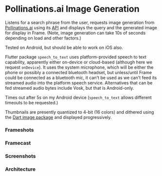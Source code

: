 # Pollinations.ai Image Generation

Listens for a search phrase from the user, requests image generation from [Pollinations.ai](https://pollinations.ai/) using its [API](https://github.com/pollinations/pollinations/#readme) and displays the query and the generated image for display in Frame. (Note, image generation can take 10s of seconds depending on load and other factors.)

Tested on Android, but should be able to work on iOS also.

Flutter package `speech_to_text` uses platform-provided speech to text capability, apparently either on-device or cloud-based (although here we request `onDevice`). It uses the system microphone, which will be either the phone or possibly a connected bluetooth headset, but unless/until Frame could be connected as a bluetooth mic, it can't be used as we can't feed its streamed audio into the platform speech service.
Alternatives that can be fed streamed audio bytes include Vosk, but that is Android-only.

Times out after 5s on my Android device (`speech_to_text` allows different timeouts to be requested.)

Thumbnails are presently quantized to 4-bit (16 colors) and dithered using the [Dart image package](https://pub.dev/packages/image) and displayed progressively.

### Frameshots


### Framecast


### Screenshots


### Architecture
